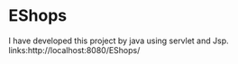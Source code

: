 # EShops
I have developed this project by java using servlet and Jsp. 
links:http://localhost:8080/EShops/
